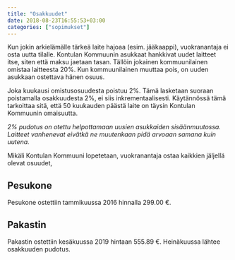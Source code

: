 ```yaml
---
title: "Osakkuudet"
date: 2018-08-23T16:55:53+03:00
categories: ["sopimukset"]
---
```

Kun jokin arkielämälle tärkeä laite hajoaa (esim. jääkaappi), vuokranantaja ei osta uutta tilalle. Kontulan Kommuunin asukkaat hankkivat uudet laitteet itse, siten että maksu jaetaan tasan. Tällöin jokainen kommuunilainen omistaa laitteesta 20%. Kun kommuunilainen muuttaa pois, on uuden asukkaan ostettava hänen osuus.

Joka kuukausi omistusosuudesta poistuu 2%. Tämä lasketaan suoraan poistamalla osakkuudesta 2%, ei siis inkrementaalisesti. Käytännössä tämä tarkoittaa sitä, että 50 kuukauden päästä laite on täysin Kontulan Kommuunin omaisuutta.

*2% pudotus on otettu helpottamaan uusien asukkaiden sisäänmuutossa. Laitteet vanhenevat eivätkä ne muutenkaan pidä arvoaan samana kuin uutena.*

Mikäli Kontulan Kommuuni lopetetaan, vuokranantaja ostaa kaikkien jäljellä olevat osuudet, 

## Pesukone
Pesukone ostettiin tammikuussa 2016 hinnalla 299.00 €.

## Pakastin
Pakastin ostettiin kesäkuussa 2019 hintaan 555.89 €. Heinäkuussa lähtee osakkuuden pudotus.
